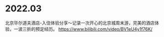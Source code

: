 
# 2022.03

北京华尔道夫酒店-入住体验分享～记录一次开心的北京城周末游，完美的酒店体验，一波三折的预定经历。 https://www.bilibili.com/video/BV1eU4y1f76K/
